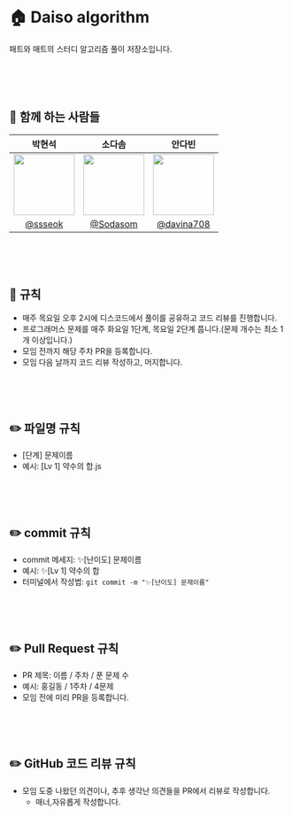 <br/>
<br/>

# 🏠 Daiso algorithm
패트와 매트의 스터디 알고리즘 풀이 저장소입니다.
<br/>
<br/>
<br/>
<br/>
<br/>

## 👫 함께 하는 사람들
|박현석|소다솜|안다빈|
|:--:|:--:|:--:|
|<img src="https://avatars.githubusercontent.com/u/87220944?v=4" width=110>|<img src="https://avatars.githubusercontent.com/u/107921099?v=4" width=110>|<img src="https://avatars.githubusercontent.com/u/111004706?v=4" width=110>|
|[@ssseok](https://github.com/ssseok)|[@Sodasom](https://github.com/Sodasom)|[@davina708](https://github.com/davina708)|

<br/>
<br/>
<br/>

## 📌 규칙
- 매주 목요일 오후 2시에 디스코드에서 풀이를 공유하고 코드 리뷰를 진행합니다.
- 프로그래머스 문제를 매주 화요일 1단계, 목요일 2단계 풉니다.(문제 개수는 최소 1개 이상입니다.)
- 모임 전까지 해당 주차 PR을 등록합니다.
- 모임 다음 날까지 코드 리뷰 작성하고, 머지합니다.
<br/>
<br/>
<br/>

## ✏️ 파일명 규칙
- [단계] 문제이름
- 예시: [Lv 1] 약수의 합.js
<br/>
<br/>
<br/>

## ✏️ commit 규칙
- commit 메세지: ✨[난이도] 문제이름
- 예시: ✨[Lv 1] 약수의 합
- 터미널에서 작성법:
  `git commit -m "✨[난이도] 문제이름"`
<br/>
<br/>
<br/>

## ✏️ Pull Request 규칙
- PR 제목: 이름 / 주차 / 푼 문제 수
- 예시: 홍길동 / 1주차 / 4문제
- 모임 전에 미리 PR을 등록합니다.
<br/>
<br/>
<br/>

## ✏️ GitHub 코드 리뷰 규칙
- 모임 도중 나왔던 의견이나, 추후 생각난 의견들을 PR에서 리뷰로 작성합니다.
  - 매너,자유롭게 작성합니다.
<br/>
<br/>
<br/>